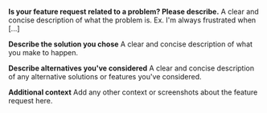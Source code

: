 **Is your feature request related to a problem? Please describe.**
A clear and concise description of what the problem is. Ex. I'm always frustrated when [...]

**Describe the solution you chose**
A clear and concise description of what you make to happen.

**Describe alternatives you've considered**
A clear and concise description of any alternative solutions or features you've considered.

**Additional context**
Add any other context or screenshots about the feature request here.
